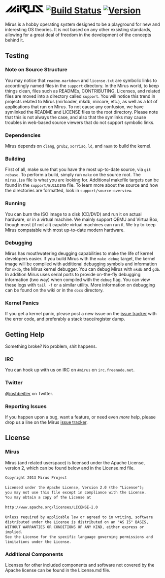 <img src="docs/misc/logo.png" width="25%" /> [![Build Status](https://travis-ci.org/joshbeitler/mirus.png?branch=master)](https://travis-ci.org/joshbeitler/mirus) [![Version](http://calm-shore-6115.herokuapp.com/?label=version&value=0.2.5&color=green)](http://semver.org)
=====
Mirus is a hobby operating system designed to be a playground for new and interesting OS theories.  It is not based on any other exsisting standards, allowing for a great deal of freedom in the development of the concepts behind it.

## Testing

### Note on Source Structure
You may notice that `readme.markdown` and `license.txt` are symbolic links to accordingly named files in the `support` directory.  In the Mirus world, to keep things clean, files such as READMEs, CONTRIBUTING, Licenses, and related files are moved into a directory called `support`.  You will notice this trend in projects related to Mirus (mirloader, mkdb, mircore, etc.), as well as a lot of applications that run on Mirus.  To not cause any confusion, we have symlinked the README and LICENSE files to the root directory.  Please note that this is not always the case, and also that the symlinks may cause troubles in web-based source viewers that do not support symbolic links.

### Dependencies
Mirus depends on `clang`, `grub2`, `xorriso`, `ld`, and `nasm` to build the kernel.

### Building
First of all, make sure that you have the most up-to-date source, via `git rebase`.  To  perform a build, simply run `make` on the source root.  The `mirus.iso` file is what you are looking for.  Additional makefile targets can be found in the `support/BUILDING` file.  To learn more about the source and how the directories are formatted, look in `support/source-overview`.

### Running
You can burn the ISO image to a disk (CD/DVD) and run it on actual hardware, or in a virtual machine.  We mainly support QEMU and VirtualBox, though most (if not all) capable virtual machines can run it.  We try to keep Mirus compatable with most up-to-date modern hardware.

### Debugging
Mirus has mouthwatering deugging capabilities to make the life of kernel developers easier.  If you build Mirus with the `make debug` target, the kernel image will be compiled with additional debugging symbols and information for `mkdb`, the Mirus kernel debugger.  You can debug Mirus with `mkdb` and `gdb`. In addition Mirus uses serial ports to provide on-the-fly debugging information (two way) when compiled with the `debug` flag.  You can view these logs with `tail -f` or a similar utility.  More information on debugging can be found on the wiki or in the `docs` directory.

### Kernel Panics
If you get a kernel panic, please post a new issue on the [issue tracker](https://github.com/joshbeitler/mirus/issues) with the error code, and preferably a stack trace/register dump.

## Getting Help
Something broke?  No problem, shit happens.

### IRC
You can hook up with us on IRC on `#mirus` on `irc.freenode.net`.

### Twitter
[@joshbeitler](http://twitter.com/joshbeitler) on Twitter.

### Reporting Issues
If you happen upon a bug, want a feature, or need even *more* help, please drop us a line on the Mirus [issue tracker](https://github.com/joshbeitler/mirus/issues).

## License

### Mirus
Mirus (and related userspace) is licensed under the Apache License, version 2, which can be found below and in the License.md file.

    Copyright 2013 Mirus Project
    
    Licensed under the Apache License, Version 2.0 (the "License");
    you may not use this file except in compliance with the License.
    You may obtain a copy of the License at
    
    http://www.apache.org/licenses/LICENSE-2.0
    
    Unless required by applicable law or agreed to in writing, software
    distributed under the License is distributed on an "AS IS" BASIS,
    WITHOUT WARRANTIES OR CONDITIONS OF ANY KIND, either express or implied.
    See the License for the specific language governing permissions and
    limitations under the License.

### Additional Components
Licenses for other included components and software not covered by the Apache license can be found in the License.md file.

